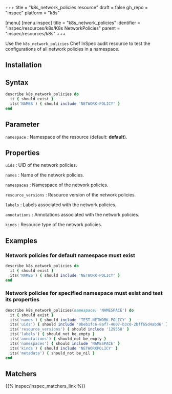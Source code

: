 +++
title = "k8s_network_policies resource"
draft = false
gh_repo = "inspec"
platform = "k8s"

[menu]
[menu.inspec]
title = "k8s_network_policies"
identifier = "inspec/resources/k8s/K8s NetworkPolicies"
parent = "inspec/resources/k8s"
+++

Use the `k8s_network_policies` Chef InSpec audit resource to test the configurations of all network policies in a namespace.

## Installation

## Syntax

```ruby
describe k8s_network_policies do
  it { should exist }
  its('NAMES') { should include 'NETWORK-POLICY' }
end
```

## Parameter

`namespace`
: Namespace of the resource (default: **default**).

## Properties

`uids`
: UID of the network policies.

`names`
: Name of the network policies.

`namespaces`
: Namespace of the network policies.

`resource_versions`
: Resource version of the network policies.

`labels`
: Labels associated with the network policies.

`annotations`
: Annotations associated with the network policies.

`kinds`
: Resource type of the network policies.

## Examples

### Network policies for default namespace must exist

```ruby
describe k8s_network_policies do
  it { should exist }
  its('NAMES') { should include 'NETWORK-POLICY' }
end
```

### Network policies for specified namespace must exist and test its properties

```ruby
describe k8s_network_policies(namespace: 'NAMESPACE') do
  it { should exist }
  its('names') { should include 'TEST-NETWORK-POLICY' }
  its('uids') { should include '0beb1fc6-8af7-4607-b3c0-2bff65d4abd6' }
  its('resource_versions') { should include '129558' }
  its('labels') { should_not be_empty }
  its('annotations') { should_not be_empty }
  its('namespaces') { should include 'NAMESPACE' }
  its('kinds') { should include 'NETWORKPOLICY' }
  its('metadata') { should_not be_nil }
end
```

## Matchers

{{% inspec/inspec_matchers_link %}}
